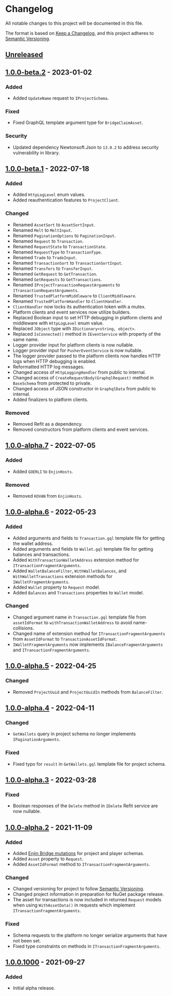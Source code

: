 ﻿# Changelog

All notable changes to this project will be documented in this file.

The format is based on [Keep a Changelog](https://keepachangelog.com/en/1.0.0/),
and this project adheres to [Semantic Versioning](https://semver.org/spec/v2.0.0.html).

## [Unreleased]

## [1.0.0-beta.2] - 2023-01-02

### Added

- Added `UpdateName` request to `IProjectSchema`.

### Fixed

- Fixed GraphQL template argument type for `BridgeClaimAsset`.

### Security

- Updated dependency Newtonsoft.Json to `13.0.2` to address security vulnerability in library.

## [1.0.0-beta.1] - 2022-07-18

### Added

- Added `HttpLogLevel` enum values.
- Added reauthentication features to `ProjectClient`.

### Changed

- Renamed `AssetSort` to `AssetSortInput`.
- Renamed `Melt` to `MeltInput`.
- Renamed `PaginationOptions` to `PaginationInput`.
- Renamed `Request` to `Transaction`.
- Renamed `RequestState` to `TransactionState`.
- Renamed `RequestType` to `TransactionType`.
- Renamed `Trade` to `TradeInput`.
- Renamed `TransactionSort` to `TransactionSortInput`.
- Renamed `Transfers` to `TransferInput`.
- Renamed `GetRequest` to `GetTransaction`.
- Renamed `GetRequests` to `GetTransactions`.
- Renamed `IProjectTransactionRequestArguments` to `ITransactionRequestArguments`.
- Renamed `TrustedPlatformMiddleware` to `ClientMiddleware`.
- Renamed `TrustedPlatformHandler` to `ClientHandler`.
- `ClientHandler` now locks its authentication token with a mutex.
- Platform clients and event services now utilize builders.
- Replaced Boolean input to set HTTP debugging in platform clients and middleware with `HttpLogLevel` enum value.
- Replaced `JObject` type with `IDictionary<string, object>`.
- Replaced `IsConnected()` method in `IEventService` with property of the same name.
- Logger provider input for platform clients is now nullable.
- Logger provider input for `PusherEventService` is now nullable.
- The logger provider passed to the platform clients now handles HTTP logs when HTTP debugging is enabled.
- Reformatted HTTP log messages.
- Changed access of `HttpLoggingHandler` from public to internal.
- Changed access of `CreateRequestBody(GraphqlRequest)` method in `BaseSchema` from protected to private.
- Changed access of JSON constructor in `GraphqlData` from public to internal.
- Added finalizers to platform clients.

### Removed

- Removed Refit as a dependency.
- Removed constructors from platform clients and event services.

## [1.0.0-alpha.7] - 2022-07-05

### Added

- Added `GOERLI` to `EnjinHosts`.

### Removed

- Removed `KOVAN` from `EnjinHosts`.

## [1.0.0-alpha.6] - 2022-05-23

### Added

- Added arguments and fields to `Transaction.gql` template file for getting the wallet address.
- Added arguments and fields to `Wallet.gql` template file for getting balances and transactions.
- Added `WithTransactionWalletAddress` extension method for `ITransactionFragmentArguments`.
- Added `WalletBalanceFilter`, `WithWalletBalances`, and `WithWalletTransactions` extension methods
  for `IWalletFragmentArguments`.
- Added `Wallet` property to `Request` model.
- Added `Balances` and `Transactions` properties to `Wallet` model.

### Changed

- Changed argument name in `Transaction.gql` template file from `assetIdFormat` to `withTransactionWalletAddress` to
  avoid name-collisions.
- Changed name of extension method for `ITransactionFragmentArguments` from `AssetIdFormat`
  to `TransactionAssetIdFormat`.
- `IWalletFragmentArguments` now implements `IBalanceFragmentArguments` and `ITransactionFragmentArguments`.

## [1.0.0-alpha.5] - 2022-04-25

### Changed

- Removed `ProjectUuid` and `ProjectUuidIn` methods from `BalanceFilter`.

## [1.0.0-alpha.4] - 2022-04-11

### Changed

- `GetWallets` query in project schema no longer implements `IPaginationArguments`.

### Fixed

- Fixed typo for `result` in `GetWallets.gql` template file for project schema.

## [1.0.0-alpha.3] - 2022-03-28

### Fixed

- Boolean responses of the `Delete` method in `IDelete` Refit service are now nullable.

## [1.0.0-alpha.2] - 2021-11-09

### Added

- Added [Enjin Bridge mutations](https://docs.enjin.io/enjin-api/sending-and-receiving-requests/enjin-bridge)
  for project and player schemas.
- Added `Asset` property to `Request`.
- Added `AssetIdFormat` method to `ITransactionFragmentArguments`.

### Changed

- Changed versioning for project to follow [Semantic Versioning](https://semver.org/spec/v2.0.0.html).
- Changed project information in preparation for NuGet package release.
- The asset for transactions is now included in returned `Request` models when using `WithAssetData()` in
  requests which implement `ITransactionFragmentArguments`.

### Fixed

- Schema requests to the platform no longer serialize arguments that have not been set.
- Fixed type constraints on methods in `ITransactionFragmentArguments`.

## [1.0.0.1000] - 2021-09-27

### Added

- Initial alpha release.

[Unreleased]: https://github.com/enjin/enjin-csharp-sdk/compare/1.0.0-beta.2...HEAD

[1.0.0-beta.2]: https://github.com/enjin/enjin-csharp-sdk/compare/1.0.0-beta.1...1.0.0-beta.2

[1.0.0-beta.1]: https://github.com/enjin/enjin-csharp-sdk/compare/1.0.0-alpha.7...1.0.0-beta.1

[1.0.0-alpha.7]: https://github.com/enjin/enjin-csharp-sdk/compare/1.0.0-alpha.6...1.0.0-alpha.7

[1.0.0-alpha.6]: https://github.com/enjin/enjin-csharp-sdk/compare/1.0.0-alpha.5...1.0.0-alpha.6

[1.0.0-alpha.5]: https://github.com/enjin/enjin-csharp-sdk/compare/1.0.0-alpha.4...1.0.0-alpha.5

[1.0.0-alpha.4]: https://github.com/enjin/enjin-csharp-sdk/compare/1.0.0-alpha.3...1.0.0-alpha.4

[1.0.0-alpha.3]: https://github.com/enjin/enjin-csharp-sdk/compare/1.0.0-alpha.2...1.0.0-alpha.3

[1.0.0-alpha.2]: https://github.com/enjin/enjin-csharp-sdk/compare/1.0.0.1000...1.0.0-alpha.2

[1.0.0.1000]: https://github.com/enjin/enjin-csharp-sdk/releases/tag/1.0.0.1000
